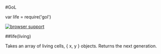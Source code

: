 #GoL

var life = require('gol')

[![browser support](http://ci.testling.com/nrn/gol.png)](http://ci.testling.com/nrn/gol)

##life(living)

Takes an array of living cells, { x, y } objects.
Returns the next generation.

